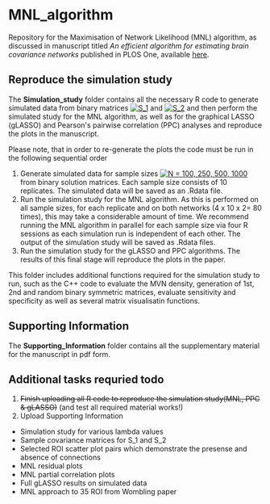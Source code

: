 # MNL_algorithm
Repository for the Maximisation of Network Likelihood (MNL) algorithm, as discussed in manuscript titled _An efficient algorithm for estimating brain covariance networks_ published in PLOS One, available [here](https://journals.plos.org/plosone/article?id=10.1371/journal.pone.0198583).

## Reproduce the simulation study 
The **Simulation_study** folder contains all the necessary R code to generate simulated data from binary matrices <a href="http://www.codecogs.com/eqnedit.php?latex=S_1" target="_blank"><img src="http://latex.codecogs.com/gif.latex?S_1" title="S_1" /></a> and <a href="http://www.codecogs.com/eqnedit.php?latex=S_2" target="_blank"><img src="http://latex.codecogs.com/gif.latex?S_2" title="S_2" /></a> and then perform the simulated study for the MNL algorithm, as well as for the graphical LASSO (gLASSO) and Pearson's pairwise correlation (PPC) analyses and reproduce the plots in the manuscript.

Please note, that in order to re-generate the plots the code must be run in the following sequential order
1. Generate simulated data for sample sizes <a href="http://www.codecogs.com/eqnedit.php?latex=N&space;=&space;100,&space;250,&space;500,&space;1000" target="_blank"><img src="http://latex.codecogs.com/gif.latex?N&space;=&space;100,&space;250,&space;500,&space;1000" title="N = 100, 250, 500, 1000" /></a> from binary solution matrices. Each sample size consists of 10 replicates. The simulated data will be saved as an .Rdata file.
2. Run the simulation study for the MNL algorithm. As this is performed on all sample sizes, for each replicate and on both networks (4 x 10 x 2= 80 times), this may take a considerable amount of time. We recommend running the MNL algorithm in parallel for each sample size via four R sessions as each simulation run is independent of each other. The output of the simulation study will be saved as .Rdata files. 
3. Run the simulation study for the gLASSO and PPC algorithms. The results of this final stage will reproduce the plots in the paper. 

This folder includes additional functions required for the simulation study to run, such as the C++ code to evaluate the MVN density, generation of 1st, 2nd and random binary symmetric matrices, evaluate sensitivity and specificity as well as several matrix visualisatin functions.

## Supporting Information
The **Supporting_Information** folder contains all the supplementary material for the manuscript in pdf form.

## Additional tasks requried todo
1. ~~Finish uploading all R code to reproduce the simulation study(MNL, PPC & gLASSO)~~ (and test all required material works!)
2. Upload Supporting Information 
  * Simulation study for various lambda values
  * Sample covariance matrices for S_1 and S_2
  * Selected ROI scatter plot pairs which demonstrate the presense and absence of connections
  * MNL residual plots
  * MNL partial correlation plots
  * Full gLASSO results on simulated data
  * MNL approach to 35 ROI from Wombling paper
